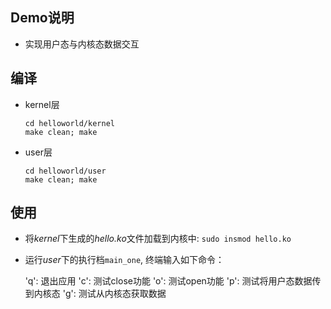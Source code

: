 ## Demo说明

* 实现用户态与内核态数据交互

## 编译

* kernel层
    
    ```
    cd helloworld/kernel
    make clean; make
    ```

* user层

    ```
    cd helloworld/user
    make clean; make
    ```

## 使用

* 将*kernel*下生成的*hello.ko*文件加载到内核中: `sudo insmod hello.ko`

* 运行*user*下的执行档`main_one`, 终端输入如下命令：
    
    'q': 退出应用
    'c': 测试close功能
    'o': 测试open功能
    'p': 测试将用户态数据传到内核态
    'g': 测试从内核态获取数据

